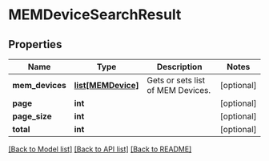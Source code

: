 # MEMDeviceSearchResult

## Properties
Name | Type | Description | Notes
------------ | ------------- | ------------- | -------------
**mem_devices** | [**list[MEMDevice]**](MEMDevice.md) | Gets or sets list of MEM Devices. | [optional] 
**page** | **int** |  | [optional] 
**page_size** | **int** |  | [optional] 
**total** | **int** |  | [optional] 

[[Back to Model list]](../README.md#documentation-for-models) [[Back to API list]](../README.md#documentation-for-api-endpoints) [[Back to README]](../README.md)


